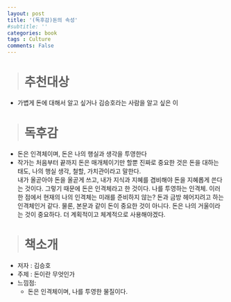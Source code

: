 ```yaml
---
layout: post
title: '(독후감)돈의 속성'
#subtitle: ''
categories: book
tags : Culture
comments: False
---
```



># 추천대상  

- 가볍게 돈에 대해서 알고 싶거나 김승호라는 사람을 알고 싶은 이

># 독후감 
 
- 돈은 인격체이며, 돈은 나의 행실과 생각을 투영한다
- 작가는 처음부터 끝까지 돈은 매개체이기만 할뿐 진짜로 중요한 것은 돈을 대하는 태도, 나의 행실 생각, 철할, 가치관이라고 말한다.  
  내가 올곧아야 돈을 올곧게 쓰고, 내가 지식과 지혜를 겸비해야 돈을 지혜롭게 쓴다는 것이다. 그렇기 때문에 돈은 인격체라고 한 것이다. 나를 투영하는 인격체. 
  이러한 점에서 현재의 나의 인격체는 미래를 준비하지 않는? 돈과 금방 헤어지려고 하는 인격체인거 같다. 물론, 본문과 같이 돈이 중요한 것이 아니다. 돈은 나의 거울이라는 것이 중요하다. 
  더 계획적이고 체계적으로 사용해야겠다.
   
  
># 책소개
  
- 저자 : 김승호
- 주제 : 돈이란 무엇인가
- 느낌점:
    - 돈은 인격체이며, 나를 투영한 물질이다.   
    





	